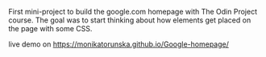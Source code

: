 First mini-project to build the google.com homepage with The Odin Project course.
The goal was to start thinking about how elements get placed on the page with some CSS.

live demo on https://monikatorunska.github.io/Google-homepage/